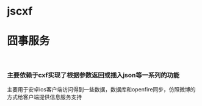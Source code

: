jscxf
=====
<h1>囧事服务</h1><br/>
<h3>主要依赖于cxf实现了根据参数返回或插入json等一系列的功能</h3>
    主要用于安卓ios客户端访问得到一些数据，数据库和openfire同步，仿照微博的方式给客户端提供信息服务支持
    
